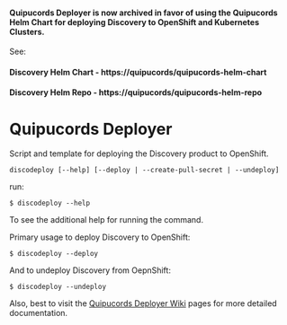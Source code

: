 #### Quipucords Deployer is now archived in favor of using the Quipucords Helm Chart for deploying Discovery to OpenShift and Kubernetes Clusters.
See:
#### Discovery Helm Chart - https://quipucords/quipucords-helm-chart
#### Discovery Helm Repo - https://quipucords/quipucords-helm-repo


# Quipucords Deployer
Script and template for deploying the Discovery product to OpenShift.

```
discodeploy [--help] [--deploy | --create-pull-secret | --undeploy]
```

run:

```
$ discodeploy --help
```

To see the additional help for running the command.

Primary usage to deploy Discovery to OpenShift:

```
$ discodeploy --deploy
```

And to undeploy Discovery from OepnShift:

```
$ discodeploy --undeploy
```

Also, best to visit the [Quipucords Deployer Wiki](https://github.com/quipucords/quipucords-deployer/wiki) pages for more detailed documentation.
